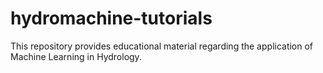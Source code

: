 # hydromachine-tutorials
This repository provides educational material regarding the application of Machine Learning in Hydrology. 
